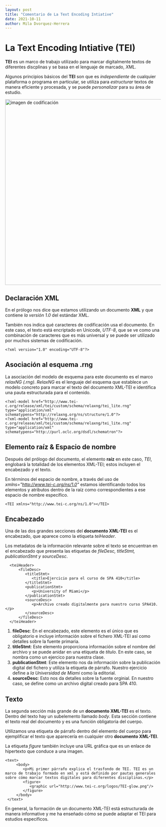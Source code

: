 ```yaml
---
layout: post
title: "Comentario de La Text Encoding Intiative"
date: 2021-10-11
author: Mila Dvorquez-Herrera
---
```


# La Text Encoding Intiative (TEI)

**TEI** es un marco de trabajo utilizado para marcar digitalmente textos de diferentes discplinas y se basa en el lenguaje de marcado, *XML*.

Algunos principios básicos del **TEI** son que es *independiente* de cualquier plataforma o programa en particular, se utiliza para *estructurar* textos de manera eficiente y procesada, y se puede *personalizar* para su área de estudio. 

<img src="https://images.pexels.com/photos/3861972/pexels-photo-3861972.jpeg?auto=compress&cs=tinysrgb&dpr=2&h=650&w=940" alt="imagen de codificación" width="600"/>


## Declaración XML 

En el prólogo nos dice que estamos utilizando un documento **XML** y que contiene *la versión 1.0* del estándar XML. 

También nos indica qué caracteres de codificación usa el documento. En este caso, el texto está encriptado en Unicode, *UTF-8*, que se ve como una combinación de caracteres que es más universal y se puede ser utilizado por muchos sistemas de codificación.

```
<?xml version="1.0" encoding="UTF-8"?>
```
## Asociación al esquema .rng

La asociación del modelo de esquema para este documento es el marco *relaxNG (.rng)*. *RelaxNG* es el lenguaje del esquema que establece un modelo concreto para marcar el texto del documento XML-TEI e identifica una pauta estructurada para el contenido. 

```
<?xml-model href="http://www.tei-c.org/release/xml/tei/custom/schema/relaxng/tei_lite.rng" type="application/xml" schematypens="http://relaxng.org/ns/structure/1.0"?>
<?xml-model href="http://www.tei-c.org/release/xml/tei/custom/schema/relaxng/tei_lite.rng" type="application/xml"
schematypens="http://purl.oclc.org/dsdl/schematron"?>
```
## Elemento raíz & Espacio de nombre	

Después del prólogo del documento, el elemento **raíz** en este caso, *TEI*, englobará la totalidad de los elementos XML-TEI; estos incluyen el encabezado y el texto. 

En términos del espacio de nombre, a través del uso de *xmlns="http://www.tei-c.org/ns/1.0"* estamos identificando todos los elementos y atributos dentro de la raíz como correspondientes a ese espacio de nombre específico. 

```
<TEI xmlns="http://www.tei-c.org/ns/1.0"></TEI> 
```
## Encabezado

Una de las dos grandes secciones del **documento XML-TEI** es el encabezado, que aparece como la etiqueta *teiHeader*. 
  
Los metadatos de la información relevante sobre el texto se encuentran en el encabezado que presenta las etiquetas de *fileDesc, titleStmt, publicationStmt y sourceDesc*. 
  
```
  <teiHeader>
      <fileDesc>
         <titleStmt>
            <title>Ejercicio para el curso de SPA 410</title>
         </titleStmt>
         <publicationStmt>
            <p>University of Miami</p>        
         </publicationStmt>
         <sourceDesc>
            <p>Archivo creado digitalmente para nuestro curso SPA410.</p>
         </sourceDesc>
      </fileDesc>
  </teiHeader>
  ```
  1. **fileDesc**: En el encabezado, este elemento es el único que es obligatorio e incluye información sobre el fichero XML-TEI así como detalles sobre la fuente primaria. 
  2. **titleStmt**: Este elemento proporciona información sobre el nombre del archivo y se puede anidar en una etiqueta de *título*. En este caso, se nombra como un ejercico para nuestra clase. 
  3. **publicationStmt**: Este elemento nos da información sobre la publicación digital del fichero y utiliza la etiqueta de párrafo. Nuestro ejercicio define a *la Universidad de Miami* como la editorial.
  4. **sourceDesc**: Esto nos da detalles sobre la fuente orginial. En nuestro caso, se define como un archivo digital creado para SPA 410. 
  
## Texto

La segunda sección más grande de un **documento XML-TEI** es el texto. Dentro del texto hay un subelemento llamado *body*. Esta sección contiene el texto real del documento y es una función obligatoria del cuerpo. 

Utilizamos una etiqueta de párrafo dentro del elemento del cuerpo para ejemplificar el texto que aparecería en cualquier otro **documento XML-TEI**. 

La etiqueta *figure* también incluye una URL gráfica que es un enlace de hipertexto que conduce a una imagen. 
 
 ```
 <text>
      <body>
         <p>Mi primer párrafo explica el trasfondo de TEI. TEI es un marco de trabajo formado en xml y está definido por pautas generales sobre cómo marcar textos digitales para diferentes disciplinas.</p>
         <figure>
            <graphic url="http://www.tei-c.org/logos/TEI-glow.png"/>
         </figure>
      </body>
  </text>
```

En general, la formación de un documento XML-TEI está estructurada de manera informative y me ha enseñado cómo se puede adaptar el TEI para estudios específicos. 
